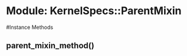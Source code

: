 # Module: KernelSpecs::ParentMixin
    




#Instance Methods
## parent_mixin_method() [](#method-i-parent_mixin_method)

